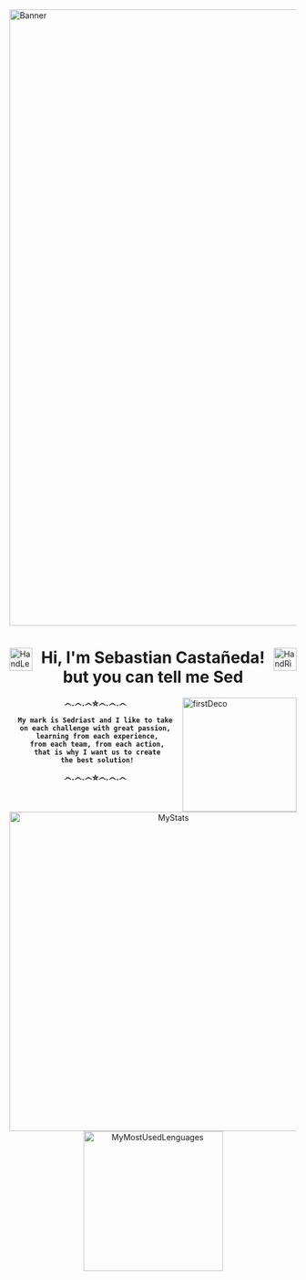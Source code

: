 <img align="center" alt="Banner" src="" width="1080" />

<h1></h1>

<img alt="HandLeftDeco" src="https://github.com/TheDudeThatCode/TheDudeThatCode/blob/master/Assets/Hi.gif" align="left" width="40"/>
<img alt="HandRightDeco" src="https://github.com/TheDudeThatCode/TheDudeThatCode/blob/master/Assets/Hi.gif" align="right" width="40"/>

<h1 align="center">
	Hi, I'm Sebastian Castañeda! 
	but you can tell me Sed
</h1> 

<img  alt="firstDeco" src="https://firebasestorage.googleapis.com/v0/b/port-e39af.appspot.com/o/MarkSED.svg?alt=media&token=0595bf78-8bd1-45c6-bfdd-86366be9a29c" align="right" width="200"/>
<h4 align="center" width="250">
෴.෴.෴⛤෴.෴.෴		
	
	 My mark is Sedriast and I like to take 
	 on each challenge with great passion, 
	 learning from each experience,
	 from each team, from each action,
	 that is why I want us to create
	 the best solution!
෴.෴.෴⛤෴.෴.෴
</h4>

<h1></h1>

<div align="center">
	<img alt="MyStats" src="https://github-readme-stats.vercel.app/api?username=exSED&show_icons=true&theme=transparent" width="560"/>
	<img alt="MyMostUsedLenguages" src="https://github-readme-stats.vercel.app/api/top-langs/?username=exSED&theme=transparent&hide=glsl" width="245"/>
</div>
